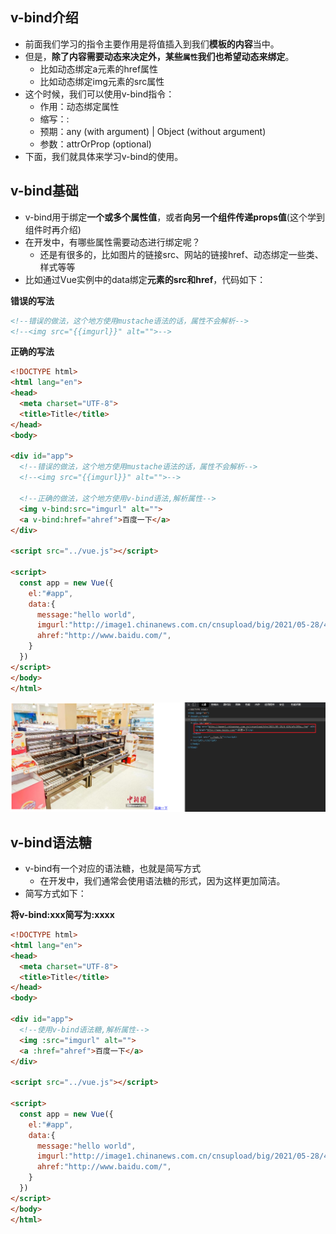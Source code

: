 ## v-bind介绍

- 前面我们学习的指令主要作用是将值插入到我们**模板的内容**当中。
- 但是，**除了内容需要动态来决定外，某些`属性`我们也希望动态来绑定**。
  - 比如动态绑定a元素的href属性
  - 比如动态绑定img元素的src属性
- 这个时候，我们可以使用v-bind指令：
  - 作用：动态绑定属性
  - 缩写：:
  - 预期：any (with argument) | Object (without argument)
  - 参数：attrOrProp (optional)
- 下面，我们就具体来学习v-bind的使用。

## v-bind基础

- v-bind用于绑定**一个或多个属性值**，或者**向另一个组件传递props值**(这个学到组件时再介绍)
- 在开发中，有哪些属性需要动态进行绑定呢？
  - 还是有很多的，比如图片的链接src、网站的链接href、动态绑定一些类、样式等等
- 比如通过Vue实例中的data绑定**元素的src和href**，代码如下：

**错误的写法**

```html
<!--错误的做法，这个地方使用mustache语法的话，属性不会解析-->
<!--<img src="{{imgurl}}" alt="">-->
```

**正确的写法**

```html
<!DOCTYPE html>
<html lang="en">
<head>
  <meta charset="UTF-8">
  <title>Title</title>
</head>
<body>

<div id="app">
  <!--错误的做法，这个地方使用mustache语法的话，属性不会解析-->
  <!--<img src="{{imgurl}}" alt="">-->

  <!--正确的做法，这个地方使用v-bind语法,解析属性-->
  <img v-bind:src="imgurl" alt="">
  <a v-bind:href="ahref">百度一下</a>
</div>

<script src="../vue.js"></script>

<script>
  const app = new Vue({
    el:"#app",
    data:{
      message:"hello world",
      imgurl:"http://image1.chinanews.com.cn/cnsupload/big/2021/05-28/4-426/a9c289af870d4199a77c896bac89fa2b.jpg",
      ahref:"http://www.baidu.com/",
    }
  })
</script>
</body>
</html>
```

![Snipaste_2021-08-09_04-55-37](image\Snipaste_2021-08-09_04-55-37.png)

## v-bind语法糖

- v-bind有一个对应的语法糖，也就是简写方式
  - 在开发中，我们通常会使用语法糖的形式，因为这样更加简洁。
- 简写方式如下：

**将v-bind:xxx简写为:xxxx**

```html
<!DOCTYPE html>
<html lang="en">
<head>
  <meta charset="UTF-8">
  <title>Title</title>
</head>
<body>

<div id="app">
  <!--使用v-bind语法糖,解析属性-->
  <img :src="imgurl" alt="">
  <a :href="ahref">百度一下</a>
</div>

<script src="../vue.js"></script>

<script>
  const app = new Vue({
    el:"#app",
    data:{
      message:"hello world",
      imgurl:"http://image1.chinanews.com.cn/cnsupload/big/2021/05-28/4-426/a9c289af870d4199a77c896bac89fa2b.jpg",
      ahref:"http://www.baidu.com/",
    }
  })
</script>
</body>
</html>
```

